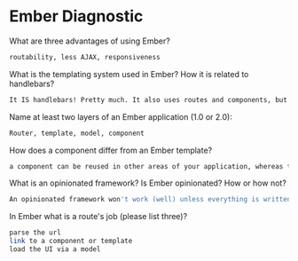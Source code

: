 # Ember Diagnostic

What are three advantages of using Ember?

```sh
routability, less AJAX, responsiveness
```

What is the templating system used in Ember? How it is related to
handlebars?

```sh
It IS handlebars! Pretty much. It also uses routes and components, but it's basically handlebars
```

Name at least two layers of an Ember application (1.0 or 2.0):

```sh
Router, template, model, component
```

How does a component differ from an Ember template?

```sh
a component can be reused in other areas of your application, whereas templates only are used within a particular pod
```

What is an opinionated framework? Is Ember opinionated? How or how not?

```sh
An opinionated framework won't work (well) unless everything is written (especially names) according to its expectations. Ember is very opinionated. files need to have particular names and be located at a particular place inside a particular file structure. If you don't do that right, it won't work.
```

In Ember what is a route's job (please list three)?

```sh
parse the url
link to a component or template
load the UI via a model
```
